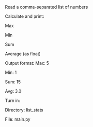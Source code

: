 Read a comma-separated list of numbers

Calculate and print:

Max

Min

Sum

Average (as float)

Output format:
  Max: 5
  
  Min: 1
  
  Sum: 15
  
  Avg: 3.0

Turn in:

Directory: list_stats

File: main.py

